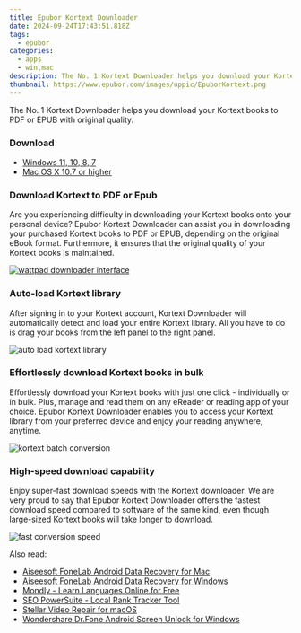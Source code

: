 ```yaml
---
title: Epubor Kortext Downloader
date: 2024-09-24T17:43:51.818Z
tags: 
  - epubor
categories: 
  - apps
  - win,mac
description: The No. 1 Kortext Downloader helps you download your Kortext books to PDF or EPUB with original quality.
thumbnail: https://www.epubor.com/images/uppic/EpuborKortext.png
---
```


The No. 1 Kortext Downloader helps you download your Kortext books to PDF or EPUB with original quality.

### Download

- [Windows 11, 10, 8, 7](https://secure.2checkout.com/order/checkout.php?QTY=1&AFFILIATE=108875&CART=1&CARD=2&DESIGN_TYPE=2&CURRENCY=USD&ORDERSTYLE=nLWooJa5iLg=&PAY_TYPE=PAYPAL&PRODS=40649478&OPTIONS40649478=LAlife)
- [Mac OS X 10.7 or higher](https://secure.2checkout.com/order/checkout.php?QTY=1&AFFILIATE=108875&CART=1&CARD=2&DESIGN_TYPE=2&CURRENCY=USD&ORDERSTYLE=nLWooJa5iLg=&PAY_TYPE=PAYPAL&PRODS=40713021&OPTIONS40713021=LAlife)

### Download Kortext to PDF or Epub

Are you experiencing difficulty in downloading your Kortext books onto your personal device? Epubor Kortext Downloader can assist you in downloading your purchased Kortext books to PDF or EPUB, depending on the original eBook format. Furthermore, it ensures that the original quality of your Kortext books is maintained.

[![wattpad downloader interface](https://www.epubor.com/images/uppic/download-kortext-successfully-playbutton.png)](https://www.youtube.com/watch?v=VJAAIBMVcnQ)

### Auto-load Kortext library

After signing in to your Kortext account, Kortext Downloader will automatically detect and load your entire Kortext library. All you have to do is drag your books from the left panel to the right panel.

![auto load kortext library](https://www.epubor.com/kortext-downloader.htmlimages/uppic/auto-load-library-kortext.png)

### Effortlessly download Kortext books in bulk

Effortlessly download your Kortext books with just one click - individually or in bulk. Plus, manage and read them on any eReader or reading app of your choice. Epubor Kortext Downloader enables you to access your Kortext library from your preferred device and enjoy your reading anywhere, anytime.

![kortext batch conversion](https://www.epubor.com/images/uppic/kortext-batch-download-1.png)

### High-speed download capability

Enjoy super-fast download speeds with the Kortext downloader. We are very proud to say that Epubor Kortext Downloader offers the fastest download speed compared to software of the same kind, even though large-sized Kortext books will take longer to download.

![fast conversion speed](https://www.epubor.com/images/fast-conversion.png)

<ins class="adsbygoogle"
      style="display:block"
      data-ad-client="ca-pub-7571918770474297"
      data-ad-slot="8358498916"
      data-ad-format="auto"
      data-full-width-responsive="true"></ins>

<span class="atpl-alsoreadstyle">Also read:</span>
<div><ul>
<li><a href="https://tools.techidaily.com/aiseesoft-android-data-recovery-for-mac/"><u>Aiseesoft FoneLab Android Data Recovery for Mac</u></a></li>
<li><a href="https://tools.techidaily.com/aiseesoft-android-data-recovery-for-win/"><u>Aiseesoft FoneLab Android Data Recovery for Windows</u></a></li>
<li><a href="https://tools.techidaily.com/mondly/download/"><u>Mondly - Learn Languages Online for Free</u></a></li>
<li><a href="https://tools.techidaily.com/link-assistant-rank-tracker-local-rankings/"><u>SEO PowerSuite - Local Rank Tracker Tool</u></a></li>
<li><a href="https://tools.techidaily.com/stellar-video-repair-for-mac/"><u>Stellar Video Repair for macOS</u></a></li>
<li><a href="https://tools.techidaily.com/wondershare-dr-fone-unlock-android-screen-for-win/"><u>Wondershare Dr.Fone Android Screen Unlock for Windows</u></a></li>
</ul></div>

